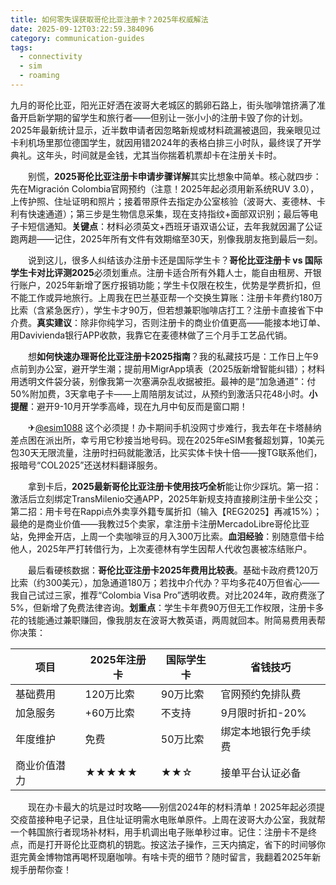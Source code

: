 ```yaml
---
title: 如何零失误获取哥伦比亚注册卡？2025年权威解法
date: 2025-09-12T03:22:59.384096
category: communication-guides
tags:
  - connectivity
  - sim
  - roaming
---
```


九月的哥伦比亚，阳光正好洒在波哥大老城区的鹅卵石路上，街头咖啡馆挤满了准备开启新学期的留学生和旅行者——但别让一张小小的注册卡毁了你的计划。2025年最新统计显示，近半数申请者因忽略新规或材料疏漏被退回，我亲眼见过卡利机场里那位德国学生，就因用错2024年的表格白排三小时队，最终误了开学典礼。这年头，时间就是金钱，尤其当你揣着机票却卡在注册关卡时。

　　别慌，**2025哥伦比亚注册卡申请步骤详解**其实比想象中简单。核心就四步：先在Migración Colombia官网预约（注意！2025年起必须用新系统RUV 3.0），上传护照、住址证明和照片；接着带原件去指定办公室核验（波哥大、麦德林、卡利有快速通道）；第三步是生物信息采集，现在支持指纹+面部双识别；最后等电子卡短信通知。**关键点**：材料必须英文+西班牙语双语公证，去年我就因漏了公证跑两趟——记住，2025年所有文件有效期缩至30天，别像我朋友拖到最后一刻。

　　说到这儿，很多人纠结该办注册卡还是国际学生卡？**哥伦比亚注册卡 vs 国际学生卡对比评测2025**必须划重点。注册卡适合所有外籍人士，能自由租房、开银行账户，2025年新增了医疗报销功能；学生卡仅限在校生，优势是学费折扣，但不能工作或异地旅行。上周我在巴兰基亚帮一个交换生算账：注册卡年费约180万比索（含紧急医疗），学生卡才90万，但若想兼职咖啡店打工？注册卡直接省下中介费。**真实建议**：除非你纯学习，否则注册卡的商业价值更高——能接本地订单、用Davivienda银行APP收款，我靠它在麦德林做了三个月手工艺品代销。

　　想**如何快速办理哥伦比亚注册卡2025指南**？我的私藏技巧是：工作日上午9点前到办公室，避开学生潮；提前用MigrApp填表（2025版新增智能纠错）；材料用透明文件袋分装，别像我第一次塞满杂乱收据被拒。最神的是“加急通道”：付50%附加费，3天拿电子卡——上周陪朋友试过，从预约到激活只花48小时。**小提醒**：避开9-10月开学季高峰，现在九月中旬反而是窗口期！

　　✈[@esim1088](https://t.me/s/esim1088) 这个必须提！办卡期间手机没网寸步难行，我去年在卡塔赫纳差点困在派出所，幸亏用它秒接当地号码。现在2025年eSIM套餐超划算，10美元包30天无限流量，注册时扫码就能激活，比买实体卡快十倍——搜TG联系他们，报暗号“COL2025”还送材料翻译服务。

　　拿到卡后，**2025最新哥伦比亚注册卡使用技巧全析**能让你少踩坑。第一招：激活后立刻绑定TransMilenio交通APP，2025年新规支持直接刷注册卡坐公交；第二招：用卡号在Rappi点外卖享外籍专属折扣（输入【REG2025】再减15%）；最绝的是商业价值——我教过5个卖家，拿注册卡注册MercadoLibre哥伦比亚站，免押金开店，上周一个卖咖啡豆的月入300万比索。**血泪经验**：别随意借卡给他人，2025年严打转借行为，上次麦德林有学生因帮人代收包裹被冻结账户。

　　最后看硬核数据：**哥伦比亚注册卡2025年费用比较表**。基础卡政府费120万比索（约300美元），加急通道180万；若找中介代办？平均多花40万但省心——我自己试过三家，推荐“Colombia Visa Pro”透明收费。对比2024年，政府费涨了5%，但新增了免费法律咨询。**划重点**：学生卡年费90万但无工作权限，注册卡多花的钱能通过兼职赚回，像我朋友在波哥大教英语，两周就回本。附简易费用表帮你决策：

| 项目                | 2025年注册卡 | 国际学生卡 | 省钱技巧                     |
|---------------------|--------------|------------|------------------------------|
| 基础费用            | 120万比索    | 90万比索   | 官网预约免排队费             |
| 加急服务            | +60万比索    | 不支持     | 9月限时折扣-20%              |
| 年度维护            | 免费         | 50万比索   | 绑定本地银行免手续费         |
| 商业价值潜力        | ★★★★★        | ★★☆        | 接单平台认证必备             |

　　现在办卡最大的坑是过时攻略——别信2024年的材料清单！2025年起必须提交疫苗接种电子记录，且住址证明需水电账单原件。上周在波哥大办公室，我就帮一个韩国旅行者现场补材料，用手机调出电子账单秒过审。记住：注册卡不是终点，而是打开哥伦比亚商机的钥匙。按这法子操作，三天内搞定，省下的时间够你逛完黄金博物馆再喝杯现磨咖啡。有啥卡壳的细节？随时留言，我翻着2025年新规手册帮你查！